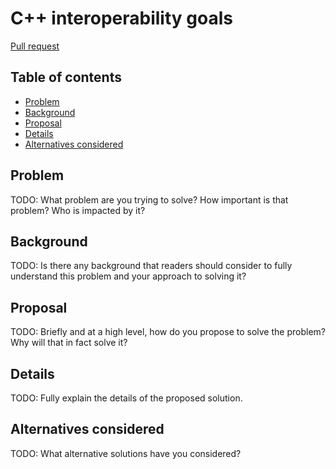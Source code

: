 # C++ interoperability goals

<!--
Part of the Carbon Language project, under the Apache License v2.0 with LLVM
Exceptions. See /LICENSE for license information.
SPDX-License-Identifier: Apache-2.0 WITH LLVM-exception
-->

[Pull request](https://github.com/carbon-language/carbon-lang/pull/175)

## Table of contents

<!-- toc -->

-   [Problem](#problem)
-   [Background](#background)
-   [Proposal](#proposal)
-   [Details](#details)
-   [Alternatives considered](#alternatives-considered)

<!-- tocstop -->

## Problem

TODO: What problem are you trying to solve? How important is that problem? Who
is impacted by it?

## Background

TODO: Is there any background that readers should consider to fully understand
this problem and your approach to solving it?

## Proposal

TODO: Briefly and at a high level, how do you propose to solve the problem? Why
will that in fact solve it?

## Details

TODO: Fully explain the details of the proposed solution.

## Alternatives considered

TODO: What alternative solutions have you considered?
